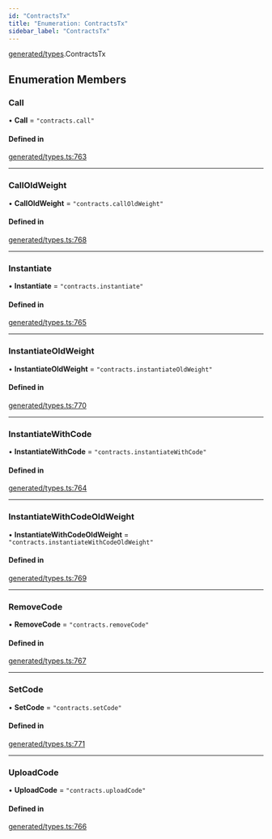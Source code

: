 ```yaml
---
id: "ContractsTx"
title: "Enumeration: ContractsTx"
sidebar_label: "ContractsTx"
---
```


[generated/types](../../../../modules/Generated/Types/Types.md).ContractsTx

## Enumeration Members

### Call

• **Call** = ``"contracts.call"``

#### Defined in

[generated/types.ts:763](https://github.com/PolymeshAssociation/polymesh-sdk/blob/b6f9fb883/src/generated/types.ts#L763)

___

### CallOldWeight

• **CallOldWeight** = ``"contracts.callOldWeight"``

#### Defined in

[generated/types.ts:768](https://github.com/PolymeshAssociation/polymesh-sdk/blob/b6f9fb883/src/generated/types.ts#L768)

___

### Instantiate

• **Instantiate** = ``"contracts.instantiate"``

#### Defined in

[generated/types.ts:765](https://github.com/PolymeshAssociation/polymesh-sdk/blob/b6f9fb883/src/generated/types.ts#L765)

___

### InstantiateOldWeight

• **InstantiateOldWeight** = ``"contracts.instantiateOldWeight"``

#### Defined in

[generated/types.ts:770](https://github.com/PolymeshAssociation/polymesh-sdk/blob/b6f9fb883/src/generated/types.ts#L770)

___

### InstantiateWithCode

• **InstantiateWithCode** = ``"contracts.instantiateWithCode"``

#### Defined in

[generated/types.ts:764](https://github.com/PolymeshAssociation/polymesh-sdk/blob/b6f9fb883/src/generated/types.ts#L764)

___

### InstantiateWithCodeOldWeight

• **InstantiateWithCodeOldWeight** = ``"contracts.instantiateWithCodeOldWeight"``

#### Defined in

[generated/types.ts:769](https://github.com/PolymeshAssociation/polymesh-sdk/blob/b6f9fb883/src/generated/types.ts#L769)

___

### RemoveCode

• **RemoveCode** = ``"contracts.removeCode"``

#### Defined in

[generated/types.ts:767](https://github.com/PolymeshAssociation/polymesh-sdk/blob/b6f9fb883/src/generated/types.ts#L767)

___

### SetCode

• **SetCode** = ``"contracts.setCode"``

#### Defined in

[generated/types.ts:771](https://github.com/PolymeshAssociation/polymesh-sdk/blob/b6f9fb883/src/generated/types.ts#L771)

___

### UploadCode

• **UploadCode** = ``"contracts.uploadCode"``

#### Defined in

[generated/types.ts:766](https://github.com/PolymeshAssociation/polymesh-sdk/blob/b6f9fb883/src/generated/types.ts#L766)

